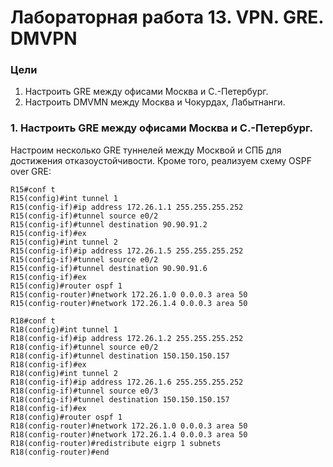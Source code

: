 # Лабораторная работа 13. VPN. GRE. DMVPN
### Цели
1. Настроить GRE между офисами Москва и С.-Петербург.
2. Настроить DMVMN между Москва и Чокурдах, Лабытнанги.
### 1. Настроить GRE между офисами Москва и С.-Петербург.
Настроим несколько GRE туннелей между Москвой и СПБ для достижения отказоустойчивости. Кроме того, реализуем схему OSPF over GRE:
```
R15#conf t
R15(config)#int tunnel 1
R15(config-if)#ip address 172.26.1.1 255.255.255.252
R15(config-if)#tunnel source e0/2
R15(config-if)#tunnel destination 90.90.91.2
R15(config-if)#ex
R15(config)#int tunnel 2
R15(config-if)#ip address 172.26.1.5 255.255.255.252
R15(config-if)#tunnel source e0/2
R15(config-if)#tunnel destination 90.90.91.6
R15(config-if)#ex
R15(config)#router ospf 1
R15(config-router)#network 172.26.1.0 0.0.0.3 area 50
R15(config-router)#network 172.26.1.4 0.0.0.3 area 50
```
```
R18#conf t
R18(config)#int tunnel 1
R18(config-if)#ip address 172.26.1.2 255.255.255.252
R18(config-if)#tunnel source e0/2
R18(config-if)#tunnel destination 150.150.150.157
R18(config-if)#ex
R18(config)#int tunnel 2
R18(config-if)#ip address 172.26.1.6 255.255.255.252
R18(config-if)#tunnel source e0/3
R18(config-if)#tunnel destination 150.150.150.157
R18(config-if)#ex
R18(config)#router ospf 1
R18(config-router)#network 172.26.1.0 0.0.0.3 area 50
R18(config-router)#network 172.26.1.4 0.0.0.3 area 50
R18(config-router)#redistribute eigrp 1 subnets
R18(config-router)#end
```
